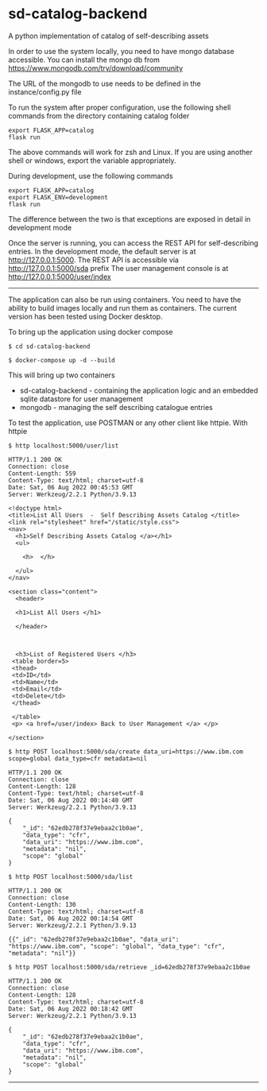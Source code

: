 # sd-catalog-backend
A python implementation of catalog of self-describing assets


In order to use the system locally, you need to have mongo database accessible. 
You can install the mongo db from https://www.mongodb.com/try/download/community

The URL of the mongodb to use needs to be defined in the instance/config.py file 

To run the system after proper configuration, use the following shell commands from the directory containing catalog folder

```console
export FLASK_APP=catalog
flask run
```
The above commands will work for zsh and Linux. If you are using another shell or windows, export the variable appropriately. 

During development, use the following commands
```console
export FLASK_APP=catalog
export FLASK_ENV=development
flask run
```
The difference between the two is that exceptions are exposed in detail in development mode

Once the server is running, you can access the REST API for self-describing entries. 
In the development mode, the default server is at  http://127.0.0.1:5000.
The REST API is accessible via http://127.0.0.1:5000/sda prefix 
The user management console is at http://127.0.0.1:5000/user/index 

<hr>

The application can also be run using containers. You need to have the ability to build images locally and run them as containers. The current version has been tested using Docker desktop.

To bring up the application using docker compose
```console
$ cd sd-catalog-backend

$ docker-compose up -d --build
```
This will bring up two containers 
+ sd-catalog-backend - containing the application logic and an embedded sqlite datastore for user management
+ mongodb - managing the self describing catalogue entries

To test the application, use POSTMAN or any other client like httpie. With httpie
```console
$ http localhost:5000/user/list

HTTP/1.1 200 OK
Connection: close
Content-Length: 559
Content-Type: text/html; charset=utf-8
Date: Sat, 06 Aug 2022 00:45:53 GMT
Server: Werkzeug/2.2.1 Python/3.9.13

<!doctype html>
<title>List All Users  -  Self Describing Assets Catalog </title>
<link rel="stylesheet" href="/static/style.css">
<nav>
  <h1>Self Describing Assets Catalog </a></h1>
  <ul>

    <h>  </h>

  </ul>
</nav>

<section class="content">
  <header>

  <h1>List All Users </h1>

  </header>



  <h3>List of Registered Users </h3>
 <table border=5>
 <thead>
 <td>ID</td>
 <td>Name</td>
 <td>Email</td>
 <td>Delete</td>
 </thead>

 </table>
 <p> <a href=/user/index> Back to User Management </a> </p>

</section>

$ http POST localhost:5000/sda/create data_uri=https://www.ibm.com scope=global data_type=cfr metadata=nil

HTTP/1.1 200 OK
Connection: close
Content-Length: 128
Content-Type: text/html; charset=utf-8
Date: Sat, 06 Aug 2022 00:14:48 GMT
Server: Werkzeug/2.2.1 Python/3.9.13

{
    "_id": "62edb278f37e9ebaa2c1b0ae",
    "data_type": "cfr",
    "data_uri": "https://www.ibm.com",
    "metadata": "nil",
    "scope": "global"
}

$ http POST localhost:5000/sda/list

HTTP/1.1 200 OK
Connection: close
Content-Length: 130
Content-Type: text/html; charset=utf-8
Date: Sat, 06 Aug 2022 00:14:54 GMT
Server: Werkzeug/2.2.1 Python/3.9.13

{{"_id": "62edb278f37e9ebaa2c1b0ae", "data_uri": "https://www.ibm.com", "scope": "global", "data_type": "cfr", "metadata": "nil"}}

$ http POST localhost:5000/sda/retrieve _id=62edb278f37e9ebaa2c1b0ae

HTTP/1.1 200 OK
Connection: close
Content-Length: 128
Content-Type: text/html; charset=utf-8
Date: Sat, 06 Aug 2022 00:18:42 GMT
Server: Werkzeug/2.2.1 Python/3.9.13

{
    "_id": "62edb278f37e9ebaa2c1b0ae",
    "data_type": "cfr",
    "data_uri": "https://www.ibm.com",
    "metadata": "nil",
    "scope": "global"
}
```
<hr>